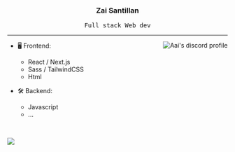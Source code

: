 <h3 align="center">Zai Santillan</h3>

<p align="center"><samp>Full stack Web dev</samp></p>

---

<a align="right" href="https://dub.sh/Aai" target="_blank">
  <picture>
    <source media="(prefers-color-scheme: light)" srcset="https://lanyard.cnrad.dev/api/975237102340022272?&theme=light&bg=eff1f5&idleMessage=Probably%20asleep%27%20at%20the%20moment..">
    <img align="right" alt="Aai's discord profile" src="https://lanyard.cnrad.dev/api/975237102340022272?bg=1e1e2e&idleMessage=Probably%20asleep%27%20at%20the%20moment..">
  </picture>
</a>

- 🖥️ Frontend:

  - React / Next.js
  - Sass / TailwindCSS
  - Html

- 🛠 Backend:
  - Javascript
  - ...

<br />

![](https://komarev.com/ghpvc/?username=w-xe&color=green)

